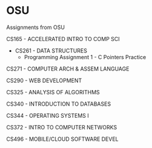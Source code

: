 # OSU
Assignments from OSU

CS165 - ACCELERATED INTRO TO COMP SCI

* CS261 - DATA STRUCTURES
  * Programming Assignment 1 - C Pointers Practice

CS271 - COMPUTER ARCH & ASSEM LANGUAGE

CS290 - WEB DEVELOPMENT

CS325 - ANALYSIS OF ALGORITHMS

CS340 - INTRODUCTION TO DATABASES

CS344 - OPERATING SYSTEMS I

CS372 - INTRO TO COMPUTER NETWORKS

CS496 - MOBILE/CLOUD SOFTWARE DEVEL
